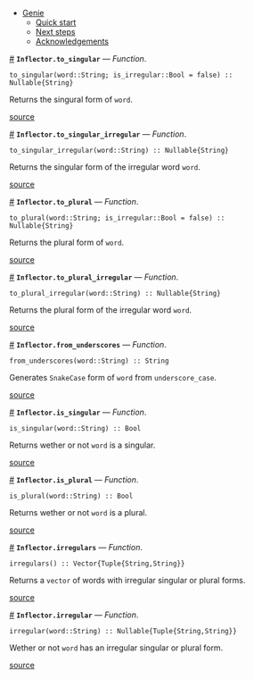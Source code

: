

- [Genie](index.md#Genie-1)
    - [Quick start](index.md#Quick-start-1)
    - [Next steps](index.md#Next-steps-1)
    - [Acknowledgements](index.md#Acknowledgements-1)

<a id='Inflector.to_singular' href='#Inflector.to_singular'>#</a>
**`Inflector.to_singular`** &mdash; *Function*.



```
to_singular(word::String; is_irregular::Bool = false) :: Nullable{String}
```

Returns the singural form of `word`.


<a target='_blank' href='https://github.com/essenciary/Genie.jl/tree/bbc5671fb81149c8da565a16ed27d1cf7fd2ccfc/src/Inflector.jl#L11-L15' class='documenter-source'>source</a><br>

<a id='Inflector.to_singular_irregular' href='#Inflector.to_singular_irregular'>#</a>
**`Inflector.to_singular_irregular`** &mdash; *Function*.



```
to_singular_irregular(word::String) :: Nullable{String}
```

Returns the singular form of the irregular word `word`.


<a target='_blank' href='https://github.com/essenciary/Genie.jl/tree/bbc5671fb81149c8da565a16ed27d1cf7fd2ccfc/src/Inflector.jl#L25-L29' class='documenter-source'>source</a><br>

<a id='Inflector.to_plural' href='#Inflector.to_plural'>#</a>
**`Inflector.to_plural`** &mdash; *Function*.



```
to_plural(word::String; is_irregular::Bool = false) :: Nullable{String}
```

Returns the plural form of `word`.


<a target='_blank' href='https://github.com/essenciary/Genie.jl/tree/bbc5671fb81149c8da565a16ed27d1cf7fd2ccfc/src/Inflector.jl#L40-L44' class='documenter-source'>source</a><br>

<a id='Inflector.to_plural_irregular' href='#Inflector.to_plural_irregular'>#</a>
**`Inflector.to_plural_irregular`** &mdash; *Function*.



```
to_plural_irregular(word::String) :: Nullable{String}
```

Returns the plural form of the irregular word `word`.


<a target='_blank' href='https://github.com/essenciary/Genie.jl/tree/bbc5671fb81149c8da565a16ed27d1cf7fd2ccfc/src/Inflector.jl#L52-L56' class='documenter-source'>source</a><br>

<a id='Inflector.from_underscores' href='#Inflector.from_underscores'>#</a>
**`Inflector.from_underscores`** &mdash; *Function*.



```
from_underscores(word::String) :: String
```

Generates `SnakeCase` form of `word` from `underscore_case`.


<a target='_blank' href='https://github.com/essenciary/Genie.jl/tree/bbc5671fb81149c8da565a16ed27d1cf7fd2ccfc/src/Inflector.jl#L67-L71' class='documenter-source'>source</a><br>

<a id='Inflector.is_singular' href='#Inflector.is_singular'>#</a>
**`Inflector.is_singular`** &mdash; *Function*.



```
is_singular(word::String) :: Bool
```

Returns wether or not `word` is a singular.


<a target='_blank' href='https://github.com/essenciary/Genie.jl/tree/bbc5671fb81149c8da565a16ed27d1cf7fd2ccfc/src/Inflector.jl#L77-L81' class='documenter-source'>source</a><br>

<a id='Inflector.is_plural' href='#Inflector.is_plural'>#</a>
**`Inflector.is_plural`** &mdash; *Function*.



```
is_plural(word::String) :: Bool
```

Returns wether or not `word` is a plural.


<a target='_blank' href='https://github.com/essenciary/Genie.jl/tree/bbc5671fb81149c8da565a16ed27d1cf7fd2ccfc/src/Inflector.jl#L87-L91' class='documenter-source'>source</a><br>

<a id='Inflector.irregulars' href='#Inflector.irregulars'>#</a>
**`Inflector.irregulars`** &mdash; *Function*.



```
irregulars() :: Vector{Tuple{String,String}}
```

Returns a `vector` of words with irregular singular or plural forms.


<a target='_blank' href='https://github.com/essenciary/Genie.jl/tree/bbc5671fb81149c8da565a16ed27d1cf7fd2ccfc/src/Inflector.jl#L97-L101' class='documenter-source'>source</a><br>

<a id='Inflector.irregular' href='#Inflector.irregular'>#</a>
**`Inflector.irregular`** &mdash; *Function*.



```
irregular(word::String) :: Nullable{Tuple{String,String}}
```

Wether or not `word` has an irregular singular or plural form.


<a target='_blank' href='https://github.com/essenciary/Genie.jl/tree/bbc5671fb81149c8da565a16ed27d1cf7fd2ccfc/src/Inflector.jl#L107-L111' class='documenter-source'>source</a><br>

